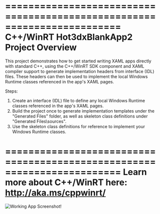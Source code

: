 ========================================================================
    C++/WinRT Hot3dxBlankApp2 Project Overview
========================================================================

This project demonstrates how to get started writing XAML apps directly
with standard C++, using the C++/WinRT SDK component and XAML compiler 
support to generate implementation headers from interface (IDL) files.
These headers can then be used to implement the local Windows Runtime 
classes referenced in the app's XAML pages.

Steps:
1. Create an interface (IDL) file to define any local Windows Runtime 
    classes referenced in the app's XAML pages.
2. Build the project once to generate implementation templates under 
    the "Generated Files" folder, as well as skeleton class definitions 
    under "Generated Files\sources".  
3. Use the skeleton class definitions for reference to implement your
    Windows Runtime classes.

========================================================================
Learn more about C++/WinRT here:
http://aka.ms/cppwinrt/
========================================================================

![Working App Screenshot!](https://github.com/hot3dx/Hot3dxBlankApp2WinRTVS2026/blob/wip/local-save/Halloween10_31_2025__4_49_pm.png)
